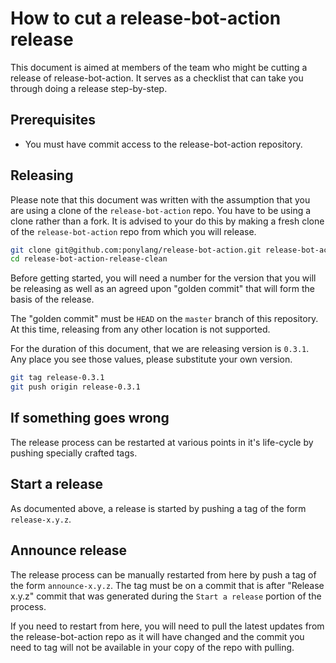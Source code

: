 # How to cut a release-bot-action release

This document is aimed at members of the team who might be cutting a release of release-bot-action. It serves as a checklist that can take you through doing a release step-by-step.

## Prerequisites

* You must have commit access to the release-bot-action repository.

## Releasing

Please note that this document was written with the assumption that you are using a clone of the `release-bot-action` repo. You have to be using a clone rather than a fork. It is advised to your do this by making a fresh clone of the `release-bot-action` repo from which you will release.

```bash
git clone git@github.com:ponylang/release-bot-action.git release-bot-action-release-clean
cd release-bot-action-release-clean
```

Before getting started, you will need a number for the version that you will be releasing as well as an agreed upon "golden commit" that will form the basis of the release.

The "golden commit" must be `HEAD` on the `master` branch of this repository. At this time, releasing from any other location is not supported.

For the duration of this document, that we are releasing version is `0.3.1`. Any place you see those values, please substitute your own version.

```bash
git tag release-0.3.1
git push origin release-0.3.1
```

## If something goes wrong

The release process can be restarted at various points in it's life-cycle by pushing specially crafted tags.

## Start a release

As documented above, a release is started by pushing a tag of the form `release-x.y.z`.

## Announce release

The release process can be manually restarted from here by push a tag of the form `announce-x.y.z`. The tag must be on a commit that is after "Release x.y.z" commit that was generated during the `Start a release` portion of the process.

If you need to restart from here, you will need to pull the latest updates from the release-bot-action repo as it will have changed and the commit you need to tag will not be available in your copy of the repo with pulling.
